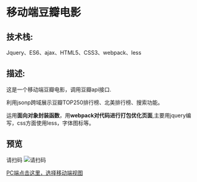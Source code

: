 # 移动端豆瓣电影

## 技术栈:

Jquery、ES6、ajax、HTML5、CSS3、webpack、less


## 描述:

这是一个移动端豆瓣电影，调用豆瓣api接口.

利用jsonp跨域展示豆瓣TOP250排行榜、北美排行榜、搜索功能。

运用**面向对象封装函数**，用**webpack对代码进行打包优化页面**,主要用jquery编写，css方面使用less，字体图标等。

## 预览
请扫码
![请扫码](http://oxpvyb4d5.bkt.clouddn.com/%E8%B1%86%E7%93%A3%E7%94%B5%E5%BD%B1%E4%BA%8C%E7%BB%B4%E7%A0%81.png)



[PC端点击这里，选择移动端视图](https://80666881.github.io/doubanMovie)

